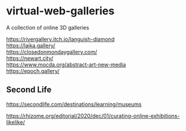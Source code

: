 # virtual-web-galleries
A collection of online 3D galleries

https://rivergallery.itch.io/languish-diamond <br>
https://laika.gallery/ <br>
https://closedonmondaygallery.com/ <br>
https://newart.city/ <br>
https://www.mocda.org/abstract-art-new-media <br>
https://epoch.gallery/ <br>

## Second Life
https://secondlife.com/destinations/learning/museums


https://rhizome.org/editorial/2020/dec/01/curating-online-exhibitions-likelike/
